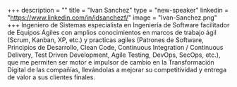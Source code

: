 +++
description = ""
title = "Ivan Sanchez"
type = "new-speaker"
linkedin = "https://www.linkedin.com/in/idsanchezf/"
image = "Ivan-Sanchez.png"
+++
Ingeniero de Sistemas especialista en Ingeniería de Software facilitador de Equipos Ágiles con amplios conocimientos en marcos de trabajo ágil (Scrum, Kanban, XP, etc.) y practicas agiles (Patrones de Software, Principios de Desarrollo, Clean Code, Continuous Integration / Continuous Delivery, Test Driven Development, Agile Testing, DevOps, SecOps, etc.), que me permiten ser motor e impulsor de cambio en la Transformación Digital de las compañías, llevándolas a mejorar su competitividad y entrega de valor a sus clientes finales.